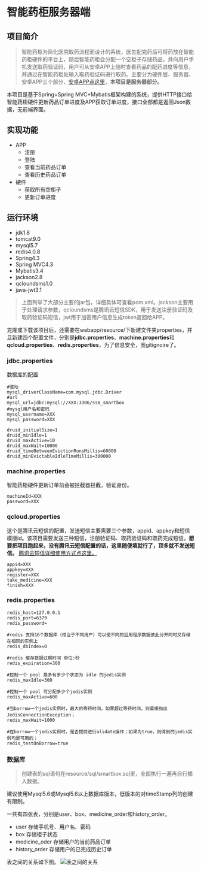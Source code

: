 智能药柜服务器端
===

## 项目简介
>智能药柜为简化医院取药流程而设计的系统，医生配完药后可将药放在智能药柜硬件的平台上，随后智能药柜会分配一个空柜子存储药品，并向用户手机发送取药验证码，用户可从安卓APP上随时查看药品的配药进度等信息，并通过在智能药柜处输入取药验证码进行取药。主要分为硬件层、服务器、安卓APP三个部分，[安卓APP点这里](https://github.com/HandsomeDong/SmartBoxAPP)，**本项目是服务器部分。**

本项目是基于Spring+Spring MVC+Mybatis框架构建的系统，提供HTTP接口给智能药柜硬件更新药品订单进度及APP获取订单进度，接口全部都是返回Json数据，无前端界面。

## 实现功能

* APP
	* 注册
	* 登陆
	* 查看当前药品订单
	* 查看历史药品订单
* 硬件
	* 获取所有空柜子
	* 更新订单进度

## 运行环境
* jdk1.8
* tomcat9.0
* mysql5.7
* redis4.0.8
* Spring4.3
* Spring MVC4.3
* Mybatis3.4
* jackson2.8
* qcloundsms1.0
* java-jwt3.1

>上面列举了大部分主要的jar包，详细具体可查看pom.xml。jackson主要用于处理请求参数，qcloundsms是腾讯云短信SDK，用于发送注册验证码及取药验证码短信，jwt用于加密用户信息生成token返回给APP。

克隆或下载该项目后，还需要在webapp/resource/下新建文件夹properties，并且新建四个配置文件，分别是**jdbc.properties**、**machine.properties**和**qcloud.properties**、**redis.properties**，为了信息安全，我gitignoire了。

### jdbc.properties
数据库的配置

```
#驱动
mysql_driverClassName=com.mysql.jdbc.Driver
#url
mysql_url=jdbc:mysql://XXX:3306/ssm_smartbox
#mysql用户名和密码
mysql_username=XXX
mysql_password=XXX

druid_initialSize=1
druid_minIdle=1
druid_maxActive=10
druid_maxWait=10000
druid_timeBetweenEvictionRunsMillis=60000
druid_minEvictableIdleTimeMillis=300000
```

### machine.properties
智能药柜硬件更新订单前会被拦截器拦截，验证身份。

```
machineId=XXX
password=XXX
```

### qcloud.properties
这个是腾讯云短信的配置，发送短信主要需要三个参数，appid、appkey和短信模版id。该项目需要发送三种短信，注册验证码、取药验证码和取药完成短信。**想要把项目跑起来，没有腾讯云短信配置的话，这里随便填就行了，顶多就不发送短信。**
[腾讯云短信详细使用方式点这里。](https://cloud.tencent.com/document/product/382/13613)

```
appid=XXX
appkey=XXX
register=XXX
take_medicine=XXX
finish=XXX
```

### redis.properties

```
redis_host=127.0.0.1
redis_port=6379
redis_password=

#redis 支持16个数据库（相当于不同用户）可以使不同的应用程序数据彼此分开同时又存储在相同的实例上
redis_dbIndex=0

#redis 缓存数据过期时间 单位:秒
redis_expiration=300

#控制一个 pool 最多有多少个状态为 idle 的jedis实例
redis_maxIdle=300

#控制一个 pool 可分配多少个jedis实例
redis_maxActive=600

#当borrow一个jedis实例时，最大的等待时间，如果超过等待时间，则直接抛出JedisConnectionException；
redis_maxWait=1000

#在borrow一个jedis实例时，是否提前进行alidate操作；如果为true，则得到的jedis实例均是可用的；
redis_testOnBorrow=true
```

### 数据库
>创建表的sql语句在resource/sql/smartbox.sql里，全部执行一遍再自行插入数据。

建议使用Mysql5.6或Mysql5.6以上数据库版本，低版本的对timeStamp列的创建有限制。

一共有四张表，分别是user、box、medicine_order和history_order。
* user 存储手机号、用户名、密码
* box 存储柜子状态
* medicine_oder 存储用户的当前药品订单
* history_order 存储用户的已完成历史订单

表之间的关系如下图。
![表之间的关系](https://i.loli.net/2019/07/24/5d3801ba233a761747.png)
